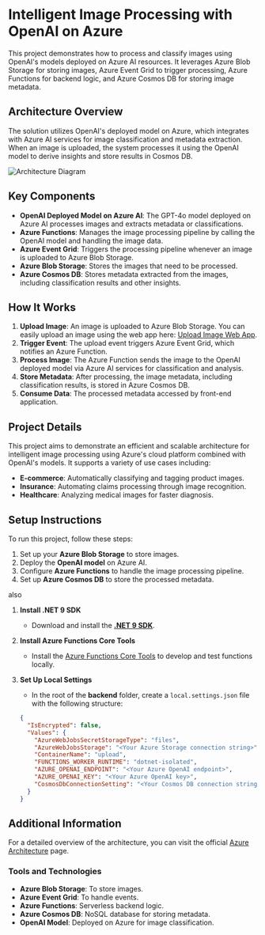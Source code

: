# Intelligent Image Processing with OpenAI on Azure

This project demonstrates how to process and classify images using OpenAI's models deployed on Azure AI resources. It leverages Azure Blob Storage for storing images, Azure Event Grid to trigger processing, Azure Functions for backend logic, and Azure Cosmos DB for storing image metadata.

## Architecture Overview
The solution utilizes OpenAI's deployed model on Azure, which integrates with Azure AI services for image classification and metadata extraction. When an image is uploaded, the system processes it using the OpenAI model to derive insights and store results in Cosmos DB.

![Architecture Diagram](https://private-user-images.githubusercontent.com/113801007/414799870-5346ce36-2b49-457e-bab4-128162813dfd.png?jwt=eyJhbGciOiJIUzI1NiIsInR5cCI6IkpXVCJ9.eyJpc3MiOiJnaXRodWIuY29tIiwiYXVkIjoicmF3LmdpdGh1YnVzZXJjb250ZW50LmNvbSIsImtleSI6ImtleTUiLCJleHAiOjE3Mzk5ODEwODMsIm5iZiI6MTczOTk4MDc4MywicGF0aCI6Ii8xMTM4MDEwMDcvNDE0Nzk5ODcwLTUzNDZjZTM2LTJiNDktNDU3ZS1iYWI0LTEyODE2MjgxM2RmZC5wbmc_WC1BbXotQWxnb3JpdGhtPUFXUzQtSE1BQy1TSEEyNTYmWC1BbXotQ3JlZGVudGlhbD1BS0lBVkNPRFlMU0E1M1BRSzRaQSUyRjIwMjUwMjE5JTJGdXMtZWFzdC0xJTJGczMlMkZhd3M0X3JlcXVlc3QmWC1BbXotRGF0ZT0yMDI1MDIxOVQxNTU5NDNaJlgtQW16LUV4cGlyZXM9MzAwJlgtQW16LVNpZ25hdHVyZT1jNTRjMDNiNDI5Y2E1Yzg3ZDI4MmRjODQ5ODdiNjUxNTY2MDNjZmUzY2U5MGEzMjgyOTJiODgwMzJhZDhjZjE3JlgtQW16LVNpZ25lZEhlYWRlcnM9aG9zdCJ9.sFfNF-PnoBVSNqRNL560e2HFHa29UgdcHHjSG2wnp64)

## Key Components

- **OpenAI Deployed Model on Azure AI**: The GPT-4o model deployed on Azure AI processes images and extracts metadata or classifications.
- **Azure Functions**: Manages the image processing pipeline by calling the OpenAI model and handling the image data.
- **Azure Event Grid**: Triggers the processing pipeline whenever an image is uploaded to Azure Blob Storage.
- **Azure Blob Storage**: Stores the images that need to be processed.
- **Azure Cosmos DB**: Stores metadata extracted from the images, including classification results and other insights.

## How It Works
1. **Upload Image**: An image is uploaded to Azure Blob Storage.  You can easily upload an image using the web app here: [Upload Image Web App](https://smartimageuploader.xyz/).
2. **Trigger Event**: The upload event triggers Azure Event Grid, which notifies an Azure Function.
3. **Process Image**: The Azure Function sends the image to the OpenAI deployed model via Azure AI services for classification and analysis.
4. **Store Metadata**: After processing, the image metadata, including classification results, is stored in Azure Cosmos DB.
5. **Consume Data**: The processed metadata accessed by front-end application.



## Project Details
This project aims to demonstrate an efficient and scalable architecture for intelligent image processing using Azure's cloud platform combined with OpenAI's models. It supports a variety of use cases including:
- **E-commerce**: Automatically classifying and tagging product images.
- **Insurance**: Automating claims processing through image recognition.
- **Healthcare**: Analyzing medical images for faster diagnosis.


## Setup Instructions
To run this project, follow these steps:
1. Set up your **Azure Blob Storage** to store images.
2. Deploy the **OpenAI model** on Azure AI.
3. Configure **Azure Functions** to handle the image processing pipeline.
4. Set up **Azure Cosmos DB** to store the processed metadata.

also

1. **Install .NET 9 SDK**  
   - Download and install the [**.NET 9 SDK**](https://dotnet.microsoft.com/download).

2. **Install Azure Functions Core Tools**  
   - Install the [Azure Functions Core Tools](https://learn.microsoft.com/en-us/azure/azure-functions/functions-run-local) to develop and test functions locally.

3. **Set Up Local Settings**  
   - In the root of the **backend** folder, create a `local.settings.json` file with the following structure:

   ```json
   {
     "IsEncrypted": false,
     "Values": {
       "AzureWebJobsSecretStorageType": "files",
       "AzureWebJobsStorage": "<Your Azure Storage connection string>",
       "ContainerName": "upload",
       "FUNCTIONS_WORKER_RUNTIME": "dotnet-isolated",
       "AZURE_OPENAI_ENDPOINT": "<Your Azure OpenAI endpoint>",
       "AZURE_OPENAI_KEY": "<Your Azure OpenAI key>",
       "CosmosDbConnectionSetting": "<Your Cosmos DB connection string>"
     }
   }

## Additional Information
For a detailed overview of the architecture, you can visit the official [Azure Architecture](https://learn.microsoft.com/en-us/azure/architecture/ai-ml/idea/intelligent-apps-image-processing) page.

### Tools and Technologies
- **Azure Blob Storage**: To store images.
- **Azure Event Grid**: To handle events.
- **Azure Functions**: Serverless backend logic.
- **Azure Cosmos DB**: NoSQL database for storing metadata.
- **OpenAI Model**: Deployed on Azure for image classification.



